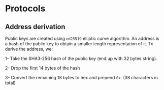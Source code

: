 # Protocols

## Address derivation

Public keys are created using `ed25519` elliptic curve algorithm. An address is a hash of the public key to obtain a smaller length representation of it. To derive the address, we:

1- Take the SHA3-256 hash of the public key (end up with 32 bytes string).

2- Drop the first 14 bytes of the hash

3- Convert the remaining 18 bytes to hex and prepend `0x`. (38 characters in total)